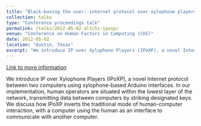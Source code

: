 ```yaml
---
title: "Black-boxing the user: internet protocol over xylophone players (IPoXP)"
collection: talks
type: "Conference proceedings talk"
permalink: /talks/2012-05-02-altchi-ipoxp/ 
venue: "Conference on Human Factors in Computing (CHI)"
date: 2012-05-02
location: "Austin, Texas"
excerpt: "We introduce IP over Xylophone Players (IPoXP), a novel Internet protocol between two computers using xylophone-based Arduino interfaces"
---
```


<a href='http://stuartgeiger.com/ipoxp.pdf'>Link to more information</a>

We introduce IP over Xylophone Players (IPoXP), a novel Internet protocol between two computers using xylophone-based Arduino interfaces. In our implementation, human operators are situated within the lowest layer of the network, transmitting data between computers by striking designated keys. We discuss how IPoXP inverts the traditional mode of human-computer interaction, with a computer using the human as an interface to communicate with another computer.
